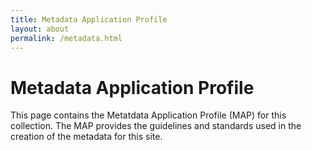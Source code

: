 ```yaml
---
title: Metadata Application Profile
layout: about
permalink: /metadata.html
---
```


# Metadata Application Profile
This page contains the Metatdata Application Profile (MAP) for this collection. The MAP provides the guidelines and standards used in the creation of the metadata for this site.
